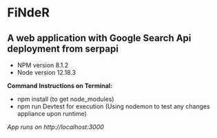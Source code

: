 # FiNdeR
 ## A web application with Google Search Api deployment from serpapi 
    
    
   * NPM version 8.1.2 
   * Node version 12.18.3

**Command Instructions on Terminal:**
   
   * npm install (to get node_modules)
   * npm run Devtest for execution (Using nodemon to test any changes appliance upon runtime)

*App runs on http://localhost:3000*
